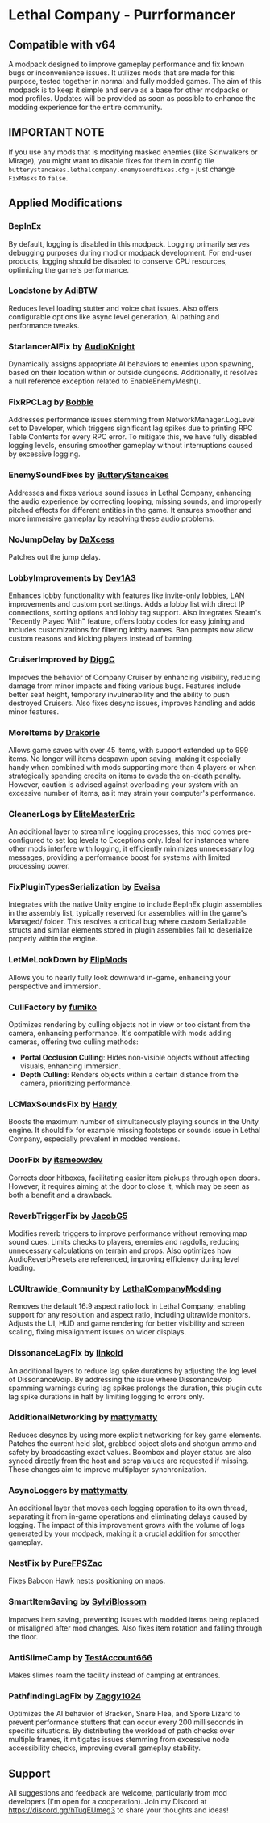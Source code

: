 # Lethal Company - Purrformancer

## Compatible with v64

A modpack designed to improve gameplay performance and fix known bugs or inconvenience issues. It utilizes mods that are made for this purpose, tested together in normal and fully modded games. The aim of this modpack is to keep it simple and serve as a base for other modpacks or mod profiles. Updates will be provided as soon as possible to enhance the modding experience for the entire community.

## IMPORTANT NOTE

If you use any mods that is modifying masked enemies (like Skinwalkers or Mirage), you might want to disable fixes for them in config file `butterystancakes.lethalcompany.enemysoundfixes.cfg` - just change `FixMasks` to `false`.

## Applied Modifications

### **BepInEx**

By default, logging is disabled in this modpack. Logging primarily serves debugging purposes during mod or modpack development. For end-user products, logging should be disabled to conserve CPU resources, optimizing the game's performance.

### **Loadstone** by [AdiBTW](https://thunderstore.io/c/lethal-company/p/AdiBTW)

Reduces level loading stutter and voice chat issues. Also offers configurable options like async level generation, AI pathing and performance tweaks.

### **StarlancerAIFix** by [AudioKnight](https://thunderstore.io/c/lethal-company/p/AudioKnight)

Dynamically assigns appropriate AI behaviors to enemies upon spawning, based on their location within or outside dungeons. Additionally, it resolves a null reference exception related to EnableEnemyMesh().

### **FixRPCLag** by [Bobbie](https://thunderstore.io/c/lethal-company/p/Bobbie)

Addresses performance issues stemming from NetworkManager.LogLevel set to Developer, which triggers significant lag spikes due to printing RPC Table Contents for every RPC error. To mitigate this, we have fully disabled logging levels, ensuring smoother gameplay without interruptions caused by excessive logging.

### **EnemySoundFixes** by [ButteryStancakes](https://thunderstore.io/c/lethal-company/p/ButteryStancakes)

Addresses and fixes various sound issues in Lethal Company, enhancing the audio experience by correcting looping, missing sounds, and improperly pitched effects for different entities in the game. It ensures smoother and more immersive gameplay by resolving these audio problems.

### **NoJumpDelay** by [DaXcess](https://thunderstore.io/c/lethal-company/p/DaXcess)

Patches out the jump delay.

### **LobbyImprovements** by [Dev1A3](https://thunderstore.io/c/lethal-company/p/Dev1A3)

Enhances lobby functionality with features like invite-only lobbies, LAN improvements and custom port settings. Adds a lobby list with direct IP connections, sorting options and lobby tag support. Also integrates Steam's "Recently Played With" feature, offers lobby codes for easy joining and includes customizations for filtering lobby names. Ban prompts now allow custom reasons and kicking players instead of banning.

### **CruiserImproved** by [DiggC](https://thunderstore.io/c/lethal-company/p/DiggC)

Improves the behavior of Company Cruiser by enhancing visibility, reducing damage from minor impacts and fixing various bugs. Features include better seat height, temporary invulnerability and the ability to push destroyed Cruisers. Also fixes desync issues, improves handling and adds minor features.

### **MoreItems** by [Drakorle](https://thunderstore.io/c/lethal-company/p/Drakorle)

Allows game saves with over 45 items, with support extended up to 999 items. No longer will items despawn upon saving, making it especially handy when combined with mods supporting more than 4 players or when strategically spending credits on items to evade the on-death penalty. However, caution is advised against overloading your system with an excessive number of items, as it may strain your computer's performance.

### **CleanerLogs** by [EliteMasterEric](https://thunderstore.io/c/lethal-company/p/EliteMasterEric)

An additional layer to streamline logging processes, this mod comes pre-configured to set log levels to Exceptions only. Ideal for instances where other mods interfere with logging, it efficiently minimizes unnecessary log messages, providing a performance boost for systems with limited processing power.

### **FixPluginTypesSerialization** by [Evaisa](https://thunderstore.io/c/lethal-company/p/Evaisa)

Integrates with the native Unity engine to include BepInEx plugin assemblies in the assembly list, typically reserved for assemblies within the game's Managed/ folder. This resolves a critical bug where custom Serializable structs and similar elements stored in plugin assemblies fail to deserialize properly within the engine.

### **LetMeLookDown** by [FlipMods](https://thunderstore.io/c/lethal-company/p/FlipMods)

Allows you to nearly fully look downward in-game, enhancing your perspective and immersion.

### **CullFactory** by [fumiko](https://thunderstore.io/c/lethal-company/p/fumiko)

Optimizes rendering by culling objects not in view or too distant from the camera, enhancing performance. It's compatible with mods adding cameras, offering two culling methods:

- **Portal Occlusion Culling**: Hides non-visible objects without affecting visuals, enhancing immersion.
- **Depth Culling**: Renders objects within a certain distance from the camera, prioritizing performance.

### **LCMaxSoundsFix** by [Hardy](https://thunderstore.io/c/lethal-company/p/Hardy)

Boosts the maximum number of simultaneously playing sounds in the Unity engine. It should fix for example missing footsteps or sounds issue in Lethal Company, especially prevalent in modded versions.

### **DoorFix** by [itsmeowdev](https://thunderstore.io/c/lethal-company/p/itsmeowdev)

Corrects door hitboxes, facilitating easier item pickups through open doors. However, it requires aiming at the door to close it, which may be seen as both a benefit and a drawback.

### **ReverbTriggerFix** by [JacobG5](https://thunderstore.io/c/lethal-company/p/JacobG5)

Modifies reverb triggers to improve performance without removing map sound cues. Limits checks to players, enemies and ragdolls, reducing unnecessary calculations on terrain and props. Also optimizes how AudioReverbPresets are referenced, improving efficiency during level loading.

### **LCUltrawide_Community** by [LethalCompanyModding](https://thunderstore.io/c/lethal-company/p/LethalCompanyModding)

Removes the default 16:9 aspect ratio lock in Lethal Company, enabling support for any resolution and aspect ratio, including ultrawide monitors. Adjusts the UI, HUD and game rendering for better visibility and screen scaling, fixing misalignment issues on wider displays.

### **DissonanceLagFix** by [linkoid](https://thunderstore.io/c/lethal-company/p/linkoid)

An additional layers to reduce lag spike durations by adjusting the log level of DissonanceVoip. By addressing the issue where DissonanceVoip spamming warnings during lag spikes prolongs the duration, this plugin cuts lag spike durations in half by limiting logging to errors only.

### **AdditionalNetworking** by [mattymatty](https://thunderstore.io/c/lethal-company/p/mattymatty)

Reduces desyncs by using more explicit networking for key game elements. Patches the current held slot, grabbed object slots and shotgun ammo and safety by broadcasting exact values. Boombox and player status are also synced directly from the host and scrap values are requested if missing. These changes aim to improve multiplayer synchronization.

### **AsyncLoggers** by [mattymatty](https://thunderstore.io/c/lethal-company/p/mattymatty)

An additional layer that moves each logging operation to its own thread, separating it from in-game operations and eliminating delays caused by logging. The impact of this improvement grows with the volume of logs generated by your modpack, making it a crucial addition for smoother gameplay.

### **NestFix** by [PureFPSZac](https://thunderstore.io/c/lethal-company/p/PureFPSZac)

Fixes Baboon Hawk nests positioning on maps.

### **SmartItemSaving** by [SylviBlossom](https://thunderstore.io/c/lethal-company/p/SylviBlossom)

Improves item saving, preventing issues with modded items being replaced or misaligned after mod changes. Also fixes item rotation and falling through the floor.

### **AntiSlimeCamp** by [TestAccount666](https://thunderstore.io/c/lethal-company/p/TestAccount666)

Makes slimes roam the facility instead of camping at entrances.

### **PathfindingLagFix** by [Zaggy1024](https://thunderstore.io/c/lethal-company/p/Zaggy1024)

Optimizes the AI behavior of Bracken, Snare Flea, and Spore Lizard to prevent performance stutters that can occur every 200 milliseconds in specific situations. By distributing the workload of path checks over multiple frames, it mitigates issues stemming from excessive node accessibility checks, improving overall gameplay stability.

## Support

All suggestions and feedback are welcome, particularly from mod developers (I'm open for a cooperation). Join my Discord at https://discord.gg/hTuqEUmeg3 to share your thoughts and ideas!
